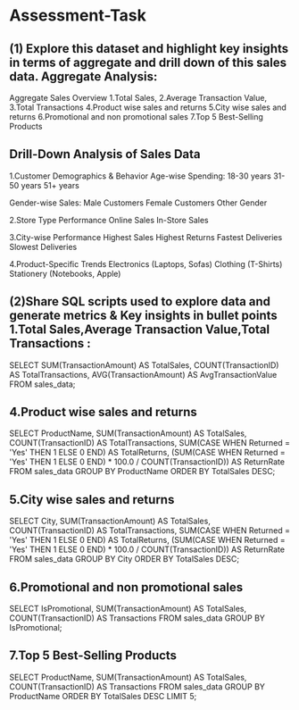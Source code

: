 # Assessment-Task
(1) Explore this dataset and highlight key insights in terms of aggregate and drill down of this sales data.
Aggregate Analysis:
---------------------
Aggregate Sales Overview
1.Total Sales,
2.Average Transaction Value,
3.Total Transactions
4.Product wise sales and returns
5.City wise sales and returns
6.Promotional and non promotional sales
7.Top 5 Best-Selling Products

Drill-Down Analysis of Sales Data
---------------------------------
1.Customer Demographics & Behavior
  Age-wise Spending:
  18-30 years
  31-50 years
  51+ years

  Gender-wise Sales:
  Male Customers
  Female Customers
  Other Gender

2.Store Type Performance
   Online Sales
   In-Store Sales

3.City-wise Performance
  Highest Sales
  Highest Returns
  Fastest Deliveries
  Slowest Deliveries

4.Product-Specific Trends
  Electronics (Laptops, Sofas)
  Clothing (T-Shirts)
  Stationery (Notebooks, Apple)



  (2)Share SQL scripts used to explore data and generate metrics & Key insights in bullet points
1.Total Sales,Average Transaction Value,Total Transactions :
-----------------------------------------------------------
SELECT 
    SUM(TransactionAmount) AS TotalSales, 
    COUNT(TransactionID) AS TotalTransactions, 
    AVG(TransactionAmount) AS AvgTransactionValue
FROM sales_data;

4.Product wise sales and returns
---------------------------------
SELECT 
    ProductName, 
    SUM(TransactionAmount) AS TotalSales, 
    COUNT(TransactionID) AS TotalTransactions, 
    SUM(CASE WHEN Returned = 'Yes' THEN 1 ELSE 0 END) AS TotalReturns,
    (SUM(CASE WHEN Returned = 'Yes' THEN 1 ELSE 0 END) * 100.0 / COUNT(TransactionID)) AS ReturnRate
FROM sales_data
GROUP BY ProductName
ORDER BY TotalSales DESC;

5.City wise sales and returns
------------------------------
SELECT 
    City, 
    SUM(TransactionAmount) AS TotalSales, 
    COUNT(TransactionID) AS TotalTransactions, 
    SUM(CASE WHEN Returned = 'Yes' THEN 1 ELSE 0 END) AS TotalReturns,
    (SUM(CASE WHEN Returned = 'Yes' THEN 1 ELSE 0 END) * 100.0 / COUNT(TransactionID)) AS ReturnRate
FROM sales_data
GROUP BY City
ORDER BY TotalSales DESC;

6.Promotional and non promotional sales
-----------------------------------------
SELECT 
    IsPromotional, 
    SUM(TransactionAmount) AS TotalSales, 
    COUNT(TransactionID) AS Transactions
FROM sales_data
GROUP BY IsPromotional;

7.Top 5 Best-Selling Products
------------------------------
SELECT 
    ProductName, 
    SUM(TransactionAmount) AS TotalSales, 
    COUNT(TransactionID) AS Transactions
FROM sales_data
GROUP BY ProductName
ORDER BY TotalSales DESC
LIMIT 5;






